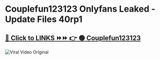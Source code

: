 
 # Couplefun123123 Onlyfans Leaked - Update Files 40rp1

## <h2><a href="https://clipsfans.com/Couplefun123123&ref=git">🔗 Click to LINKS ⏩⏩ 👉 🟢 Couplefun123123 </a></h2>

<a href="https://clipsfans.com/Couplefun123123&ref=git" rel="nofollow" data-target="animated-image.originalLink"><img src="https://i.ibb.co.com/xMMVF88/686577567.gif" alt="Viral Video Original" style="max-width: 100%; display: inline-block;" data-target="animated-image.originalImage"></a>

